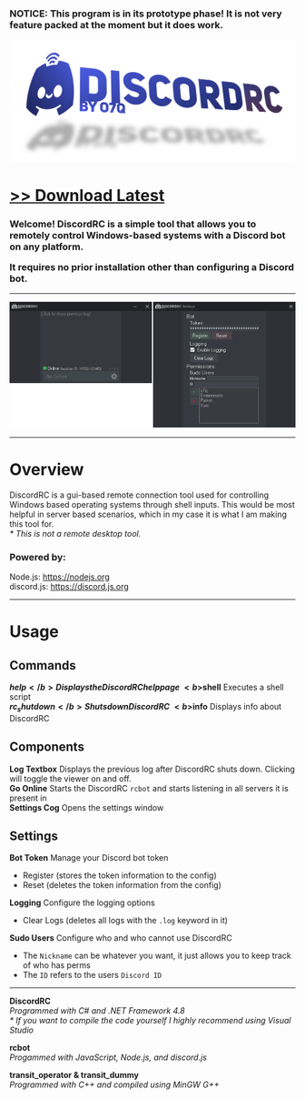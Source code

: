 <h3><b>NOTICE: This program is in its prototype phase! It is not very feature packed at the moment but it does work.</b></h3>

<img src="assets/images/readmebanner.png">

# [<b>>> Download Latest</b>](https://github.com/o7q/DiscordRC/releases/download/v1.0.0/DiscordRC.v1.0.0.7z)
<h3>Welcome! DiscordRC is a simple tool that allows you to remotely control Windows-based systems with a Discord bot on any platform.

It requires no prior installation other than configuring a Discord bot.</h3>

---

<img src="assets/images/program.png"/>

---

# Overview
DiscordRC is a gui-based remote connection tool used for controlling Windows based operating systems through shell inputs. This would be most helpful in server based scenarios, which in my case it is what I am making this tool for. \
<i>* This is not a remote desktop tool.</i>

### Powered by:
Node.js: https://nodejs.org \
discord.js: https://discord.js.org

---

# Usage

## <b>Commands</b>
<b>$help</b> Displays the DiscordRC help page \
<b>$shell</b> Executes a shell script \
<b>$rc_shutdown</b> Shuts down DiscordRC \
<b>$info</b> Displays info about DiscordRC

## <b>Components</b>
<b>Log Textbox</b> Displays the previous log after DiscordRC shuts down. Clicking will toggle the viewer on and off. \
<b>Go Online</b> Starts the DiscordRC `rcbot` and starts listening in all servers it is present in \
<b>Settings Cog</b> Opens the settings window

## <b>Settings</b>
<b>Bot Token</b> Manage your Discord bot token
* Register (stores the token information to the config)
* Reset (deletes the token information from the config)

<b>Logging</b> Configure the logging options
* Clear Logs (deletes all logs with the `.log` keyword in it)

<b>Sudo Users</b> Configure who and who cannot use DiscordRC
* The `Nickname` can be whatever you want, it just allows you to keep track of who has perms
* The `ID` refers to the users `Discord ID`

---

<b>DiscordRC</b> \
<i>Programmed with C# and .NET Framework 4.8</i> \
<i>* If you want to compile the code yourself I highly recommend using Visual Studio</i>

<b>rcbot</b> \
<i>Progammed with JavaScript, Node.js, and discord.js</i>

<b>transit_operator & transit_dummy</b> \
<i>Programmed with C++ and compiled using MinGW G++</i>